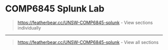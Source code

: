 # COMP6845 Splunk Lab

> https://featherbear.cc/UNSW-COMP6845-splunk - View sections individually

---

> https://featherbear.cc/UNSW-COMP6845-splunk - View all sections
